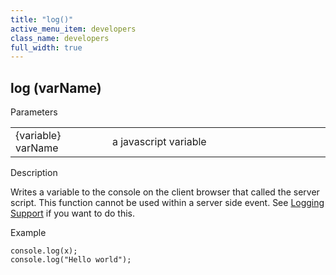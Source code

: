 ```yaml
---
title: "log()"
active_menu_item: developers
class_name: developers
full_width: true
---
```



## log (varName)

Parameters

<table>
<tr>
<td width="165">
{variable} varName

</td>
<td width="27">
</td>
<td width="688">
a javascript variable

</td>
</tr>
</table>

Description

Writes a variable to the console on the client browser that called the server script. This function cannot be used within a server side event. See [Logging Support](../../../product-guide/advanced-features/logging-support/index) if you want to do this.

Example

    console.log(x);
    console.log("Hello world");
   

